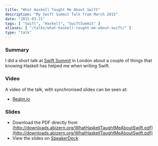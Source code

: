```yaml
---
title: "What Haskell Taught Me About Swift"
description: "My Swift Summit Talk from March 2015"
date: "2015-03-21"
tags: [ "Swift", "Haskell", "SwiftSummit" ]
aliases: [ "/talks/what-haskell-taught-me-about-swift/" ]
type: "talk"
---
```


### Summary

I did a short talk at [Swift Summit](https://www.swiftsummit.com) in London
about a couple of things that knowing Haskell has helped me when writing Swift.

### Video

A video of the talk, with synchronised slides can be seen at:

- [Realm.io](https://realm.io/news/swift-summit-abizer-nasir-lessons-from-haskell/)


### Slides

- Download the PDF directly from
[http://downloads.abizern.org/WhatHaskellTaughtMeAboutSwift.pdf](http://downloads.abizern.org/WhatHaskellTaughtMeAboutSwift.pdf)
- View the slides on [SpeakerDeck](https://speakerdeck.com/abizern/what-haskell-taught-me-about-writing-swift)


